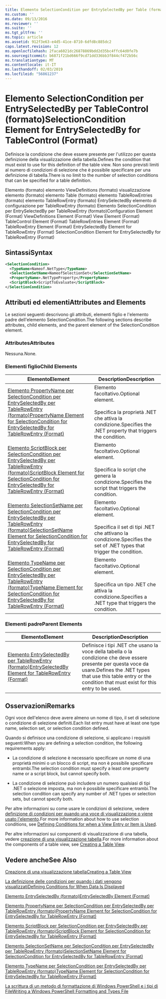 ```yaml
---
title: Elemento SelectionCondition per EntrySelectedBy per Table (formato) | Microsoft Docs
ms.custom: ''
ms.date: 09/13/2016
ms.reviewer: ''
ms.suite: ''
ms.tgt_pltfrm: ''
ms.topic: article
ms.assetid: 912f3e63-e4d5-41ce-8710-6dfd8c885dc2
caps.latest.revision: 12
ms.openlocfilehash: 2faca6021dc26878869bdd2d35bc4ffc64d0fe7b
ms.sourcegitcommit: b6871f21bd666f9cd71dd336bb3f844cf472b56c
ms.translationtype: MT
ms.contentlocale: it-IT
ms.lasthandoff: 02/03/2019
ms.locfileid: "56861237"
---
```

# <a name="selectioncondition-element-for-entryselectedby-for-tablecontrol-format"></a><span data-ttu-id="189bc-102">Elemento SelectionCondition per EntrySelectedBy per TableControl (formato)</span><span class="sxs-lookup"><span data-stu-id="189bc-102">SelectionCondition Element for EntrySelectedBy for TableControl (Format)</span></span>

<span data-ttu-id="189bc-103">Definisce la condizione che deve essere presente per l'utilizzo per questa definizione della visualizzazione della tabella.</span><span class="sxs-lookup"><span data-stu-id="189bc-103">Defines the condition that must exist to use for this definition of the table view.</span></span> <span data-ttu-id="189bc-104">Non sono previsti limiti al numero di condizioni di selezione che è possibile specificare per una definizione di tabella.</span><span class="sxs-lookup"><span data-stu-id="189bc-104">There is no limit to the number of selection conditions that can be specified for a table definition.</span></span>

<span data-ttu-id="189bc-105">Elemento (formato) elemento ViewDefinitions (formato) visualizzazione elemento (formato) elemento Table (formato) elemento TableRowEntries (formato) elemento TableRowEntry (formato) EntrySelectedBy elemento di configurazione per TableRowEntry (formato) Elemento SelectionCondition per EntrySelectedBy per TableRowEntry (formato)</span><span class="sxs-lookup"><span data-stu-id="189bc-105">Configuration Element (Format) ViewDefinitions Element (Format) View Element (Format) TableControl Element (Format) TableRowEntries Element (Format) TableRowEntry Element (Format) EntrySelectedBy Element for TableRowEntry (Format) SelectionCondition Element for EntrySelectedBy for TableRowEntry (Format)</span></span>

## <a name="syntax"></a><span data-ttu-id="189bc-106">Sintassi</span><span class="sxs-lookup"><span data-stu-id="189bc-106">Syntax</span></span>

```xml
<SelectionCondition>
  <TypeName>Nameof.NetType</TypeName>
  <SelectionSetName>NameofSelectionSet</SelectionSetName>
  <PropertyName>.NetTypeProperty</PropertyName>
  <ScriptBlock>ScriptToEvaluate</ScriptBlock>
</SelectionCondition>
```

## <a name="attributes-and-elements"></a><span data-ttu-id="189bc-107">Attributi ed elementi</span><span class="sxs-lookup"><span data-stu-id="189bc-107">Attributes and Elements</span></span>

<span data-ttu-id="189bc-108">Le sezioni seguenti descrivono gli attributi, elementi figlio e l'elemento padre dell'elemento SelectionCondition.</span><span class="sxs-lookup"><span data-stu-id="189bc-108">The following sections describe attributes, child elements, and the parent element of the SelectionCondition element.</span></span>

### <a name="attributes"></a><span data-ttu-id="189bc-109">Attributes</span><span class="sxs-lookup"><span data-stu-id="189bc-109">Attributes</span></span>

<span data-ttu-id="189bc-110">Nessuna.</span><span class="sxs-lookup"><span data-stu-id="189bc-110">None.</span></span>

### <a name="child-elements"></a><span data-ttu-id="189bc-111">Elementi figlio</span><span class="sxs-lookup"><span data-stu-id="189bc-111">Child Elements</span></span>

|<span data-ttu-id="189bc-112">Elemento</span><span class="sxs-lookup"><span data-stu-id="189bc-112">Element</span></span>|<span data-ttu-id="189bc-113">Description</span><span class="sxs-lookup"><span data-stu-id="189bc-113">Description</span></span>|
|-------------|-----------------|
|[<span data-ttu-id="189bc-114">Elemento PropertyName per SelectionCondition per EntrySelectedBy per TableRowEntry (formato)</span><span class="sxs-lookup"><span data-stu-id="189bc-114">PropertyName Element for SelectionCondition for EntrySelectedBy for TableRowEntry (Format)</span></span>](./propertyname-element-for-selectioncondition-for-entryselectedby-for-tablerowentry-format.md)|<span data-ttu-id="189bc-115">Elemento facoltativo.</span><span class="sxs-lookup"><span data-stu-id="189bc-115">Optional element.</span></span><br /><br /> <span data-ttu-id="189bc-116">Specifica la proprietà .NET che attiva la condizione.</span><span class="sxs-lookup"><span data-stu-id="189bc-116">Specifies the .NET property that triggers the condition.</span></span>|
|[<span data-ttu-id="189bc-117">Elemento ScriptBlock per SelectionCondition per EntrySelectedBy per TableRowEntry (formato)</span><span class="sxs-lookup"><span data-stu-id="189bc-117">ScriptBlock Element for SelectionCondition for EntrySelectedBy for TableRowEntry (Format)</span></span>](./scriptblock-element-for-selectioncondition-for-entryselectedby-for-tablecontrol-format.md)|<span data-ttu-id="189bc-118">Elemento facoltativo.</span><span class="sxs-lookup"><span data-stu-id="189bc-118">Optional element.</span></span><br /><br /> <span data-ttu-id="189bc-119">Specifica lo script che genera la condizione.</span><span class="sxs-lookup"><span data-stu-id="189bc-119">Specifies the script that triggers the condition.</span></span>|
|[<span data-ttu-id="189bc-120">Elemento SelectionSetName per SelectionCondition per EntrySelectedBy per TableRowEntry (formato)</span><span class="sxs-lookup"><span data-stu-id="189bc-120">SelectionSetName Element for SelectionCondition for EntrySelectedBy for TableRowEntry (Format)</span></span>](./selectionsetname-element-for-selectioncondition-for-entryselectedby-for-tablecontrol-format.md)|<span data-ttu-id="189bc-121">Elemento facoltativo.</span><span class="sxs-lookup"><span data-stu-id="189bc-121">Optional element.</span></span><br /><br /> <span data-ttu-id="189bc-122">Specifica il set di tipi .NET che attivano la condizione.</span><span class="sxs-lookup"><span data-stu-id="189bc-122">Specifies the set of .NET types that trigger the condition.</span></span>|
|[<span data-ttu-id="189bc-123">Elemento TypeName per SelectionCondition per EntrySelectedBy per TableRowEntry (formato)</span><span class="sxs-lookup"><span data-stu-id="189bc-123">TypeName Element for SelectionCondition for EntrySelectedBy for TableRowEntry (Format)</span></span>](./typename-element-for-selectioncondition-for-entryselectedby-for-tablecontrol-format.md)|<span data-ttu-id="189bc-124">Elemento facoltativo.</span><span class="sxs-lookup"><span data-stu-id="189bc-124">Optional element.</span></span><br /><br /> <span data-ttu-id="189bc-125">Specifica un tipo .NET che attiva la condizione.</span><span class="sxs-lookup"><span data-stu-id="189bc-125">Specifies a .NET type that triggers the condition.</span></span>|

### <a name="parent-elements"></a><span data-ttu-id="189bc-126">Elementi padre</span><span class="sxs-lookup"><span data-stu-id="189bc-126">Parent Elements</span></span>

|<span data-ttu-id="189bc-127">Elemento</span><span class="sxs-lookup"><span data-stu-id="189bc-127">Element</span></span>|<span data-ttu-id="189bc-128">Description</span><span class="sxs-lookup"><span data-stu-id="189bc-128">Description</span></span>|
|-------------|-----------------|
|[<span data-ttu-id="189bc-129">Elemento EntrySelectedBy per TableRowEntry (formato)</span><span class="sxs-lookup"><span data-stu-id="189bc-129">EntrySelectedBy Element for TableRowEntry (Format)</span></span>](./entryselectedby-element-for-tablerowentry-for-tablecontrol-format.md)|<span data-ttu-id="189bc-130">Definisce i tipi .NET che usano la voce della tabella o la condizione che deve essere presente per questa voce da usare.</span><span class="sxs-lookup"><span data-stu-id="189bc-130">Defines the .NET types that use this table entry or the condition that must exist for this entry to be used.</span></span>|

## <a name="remarks"></a><span data-ttu-id="189bc-131">Osservazioni</span><span class="sxs-lookup"><span data-stu-id="189bc-131">Remarks</span></span>

<span data-ttu-id="189bc-132">Ogni voce dell'elenco deve avere almeno un nome di tipo, il set di selezione o condizione di selezione definiti.</span><span class="sxs-lookup"><span data-stu-id="189bc-132">Each list entry must have at least one type name, selection set, or selection condition defined.</span></span>

<span data-ttu-id="189bc-133">Quando si definisce una condizione di selezione, si applicano i requisiti seguenti:</span><span class="sxs-lookup"><span data-stu-id="189bc-133">When you are defining a selection condition, the following requirements apply:</span></span>

- <span data-ttu-id="189bc-134">La condizione di selezione è necessario specificare un nome di una proprietà minimi o un blocco di script, ma non è possibile specificare entrambi.</span><span class="sxs-lookup"><span data-stu-id="189bc-134">The selection condition must specify a least one property name or a script block, but cannot specify both.</span></span>

- <span data-ttu-id="189bc-135">La condizione di selezione può includere un numero qualsiasi di tipi .NET o selezione imposta, ma non è possibile specificare entrambi.</span><span class="sxs-lookup"><span data-stu-id="189bc-135">The selection condition can specify any number of .NET types or selection sets, but cannot specify both.</span></span>

<span data-ttu-id="189bc-136">Per altre informazioni su come usare le condizioni di selezione, vedere [definizione di condizioni per quando una voce di visualizzazione o viene usato l'elemento](./defining-conditions-for-displaying-data.md).</span><span class="sxs-lookup"><span data-stu-id="189bc-136">For more information about how to use selection conditions, see [Defining Conditions for when a View Entry or Item is Used](./defining-conditions-for-displaying-data.md).</span></span>

<span data-ttu-id="189bc-137">Per altre informazioni sui componenti di visualizzazione di una tabella, vedere [creazione di una visualizzazione tabella](./creating-a-table-view.md).</span><span class="sxs-lookup"><span data-stu-id="189bc-137">For more information about the components of a table view, see [Creating a Table View](./creating-a-table-view.md).</span></span>

## <a name="see-also"></a><span data-ttu-id="189bc-138">Vedere anche</span><span class="sxs-lookup"><span data-stu-id="189bc-138">See Also</span></span>

[<span data-ttu-id="189bc-139">Creazione di una visualizzazione tabella</span><span class="sxs-lookup"><span data-stu-id="189bc-139">Creating a Table View</span></span>](./creating-a-table-view.md)

[<span data-ttu-id="189bc-140">La definizione delle condizioni per quando i dati vengono visualizzati</span><span class="sxs-lookup"><span data-stu-id="189bc-140">Defining Conditions for When Data Is Displayed</span></span>](./defining-conditions-for-displaying-data.md)

[<span data-ttu-id="189bc-141">Elemento EntrySelectedBy (formato)</span><span class="sxs-lookup"><span data-stu-id="189bc-141">EntrySelectedBy Element (Format)</span></span>](./entryselectedby-element-for-tablerowentry-for-tablecontrol-format.md)

[<span data-ttu-id="189bc-142">Elemento PropertyName per SelectionCondition per EntrySelectedBy per TableRowEntry (formato)</span><span class="sxs-lookup"><span data-stu-id="189bc-142">PropertyName Element for SelectionCondition for EntrySelectedBy for TableRowEntry (Format)</span></span>](./propertyname-element-for-selectioncondition-for-entryselectedby-for-tablerowentry-format.md)

[<span data-ttu-id="189bc-143">Elemento ScriptBlock per SelectionCondition per EntrySelectedBy per TableRowEntry (formato)</span><span class="sxs-lookup"><span data-stu-id="189bc-143">ScriptBlock Element for SelectionCondition for EntrySelectedBy for TableRowEntry (Format)</span></span>](./scriptblock-element-for-selectioncondition-for-entryselectedby-for-tablecontrol-format.md)

[<span data-ttu-id="189bc-144">Elemento SelectionSetName per SelectionCondition per EntrySelectedBy per TableRowEntry (formato)</span><span class="sxs-lookup"><span data-stu-id="189bc-144">SelectionSetName Element for SelectionCondition for EntrySelectedBy for TableRowEntry (Format)</span></span>](./selectionsetname-element-for-selectioncondition-for-entryselectedby-for-tablecontrol-format.md)

[<span data-ttu-id="189bc-145">Elemento TypeName per SelectionCondition per EntrySelectedBy per TableRowEntry (formato)</span><span class="sxs-lookup"><span data-stu-id="189bc-145">TypeName Element for SelectionCondition for EntrySelectedBy for TableRowEntry (Format)</span></span>](./typename-element-for-selectioncondition-for-entryselectedby-for-tablecontrol-format.md)

[<span data-ttu-id="189bc-146">La scrittura di un metodo di formattazione di Windows PowerShell e i tipi di File</span><span class="sxs-lookup"><span data-stu-id="189bc-146">Writing a Windows PowerShell Formatting and Types File</span></span>](./writing-a-powershell-formatting-file.md)
